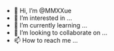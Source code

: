 - 👋 Hi, I’m @MMXXue
- 👀 I’m interested in ...
- 🌱 I’m currently learning ...
- 💞️ I’m looking to collaborate on ...
- 📫 How to reach me ...

<!---
MMXXue/MMXXue is a ✨ special ✨ repository because its `README.md` (this file) appears on your GitHub profile.
You can click the Preview link to take a look at your changes.
--->

